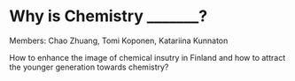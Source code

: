 Why is Chemistry _______?
=========

Members: Chao Zhuang, Tomi Koponen, Katariina Kunnaton

How to enhance the image of chemical insutry in Finland and how to attract the younger generation towards chemistry?
